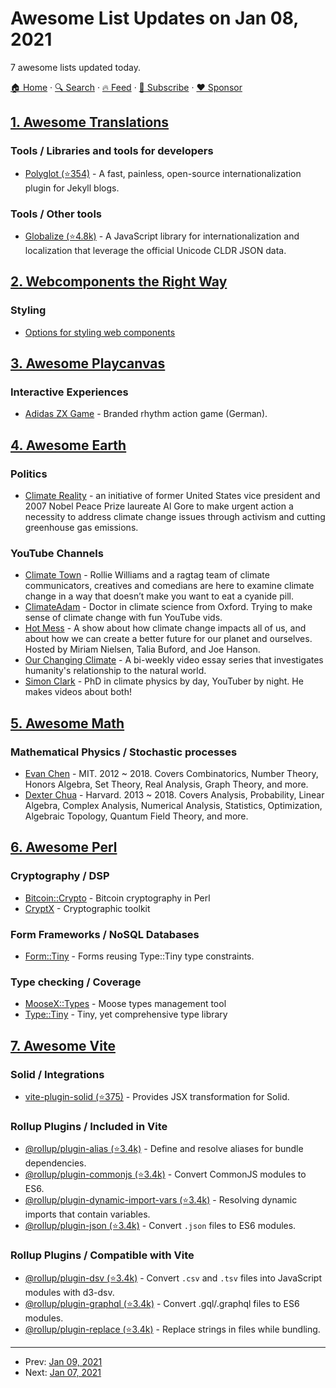 # Awesome List Updates on Jan 08, 2021

7 awesome lists updated today.

[🏠 Home](/README.md) · [🔍 Search](https://www.trackawesomelist.com/search/) · [🔥 Feed](https://www.trackawesomelist.com/rss.xml) · [📮 Subscribe](https://trackawesomelist.us17.list-manage.com/subscribe?u=d2f0117aa829c83a63ec63c2f&id=36a103854c) · [❤️  Sponsor](https://github.com/sponsors/theowenyoung)



## [1. Awesome Translations](/content/mbiesiad/awesome-translations/README.md)

### Tools / Libraries and tools for developers

*   [Polyglot (⭐354)](https://github.com/untra/polyglot) - A fast, painless, open-source internationalization plugin for Jekyll blogs.

### Tools / Other tools

*   [Globalize (⭐4.8k)](https://github.com/globalizejs/globalize) - A JavaScript library for internationalization and localization that leverage the official Unicode CLDR JSON data.

## [2. Webcomponents the Right Way](/content/mateusortiz/webcomponents-the-right-way/README.md)

### Styling

*   [Options for styling web components](https://nolanlawson.com/2021/01/03/options-for-styling-web-components/)

## [3. Awesome Playcanvas](/content/playcanvas/awesome-playcanvas/README.md)

### Interactive Experiences

*   [Adidas ZX Game](https://zx-game.de) - Branded rhythm action game (German).

## [4. Awesome Earth](/content/philsturgeon/awesome-earth/README.md)

### Politics

*   [Climate Reality](https://climaterealityproject.org) - an initiative of former United States vice president and 2007 Nobel Peace Prize laureate Al Gore to make urgent action a necessity to address climate change issues through activism and cutting greenhouse gas emissions.

### YouTube Channels

*   [Climate Town](https://www.youtube.com/channel/UCuVLG9pThvBABcYCm7pkNkA) - Rollie Williams and a ragtag team of climate communicators, creatives and comedians are here to examine climate change in a way that doesn’t make you want to eat a cyanide pill.
*   [ClimateAdam](https://www.youtube.com/user/ClimateAdam) - Doctor in climate science from Oxford. Trying to make sense of climate change with fun YouTube vids.
*   [Hot Mess](https://www.youtube.com/channel/UCsaEBhRsI6tmmz12fkSEYdw) - A show about how climate change impacts all of us, and about how we can create a better future for our planet and ourselves. Hosted by Miriam Nielsen, Talia Buford, and Joe Hanson.
*   [Our Changing Climate](https://www.youtube.com/channel/UCNXvxXpDJXp-mZu3pFMzYHQ) - A bi-weekly video essay series that investigates humanity's relationship to the natural world.
*   [Simon Clark](https://www.youtube.com/user/SimonOxfPhys) - PhD in climate physics by day, YouTuber by night. He makes videos about both!

## [5. Awesome Math](/content/rossant/awesome-math/README.md)

### Mathematical Physics / Stochastic processes

*   [Evan Chen](https://web.evanchen.cc/coursework.html) - MIT. 2012 \~ 2018. Covers Combinatorics, Number Theory, Honors Algebra, Set Theory, Real Analysis, Graph Theory, and more.
*   [Dexter Chua](https://dec41.user.srcf.net/notes/) - Harvard. 2013 \~ 2018. Covers Analysis, Probability, Linear Algebra, Complex Analysis, Numerical Analysis, Statistics, Optimization, Algebraic Topology, Quantum Field Theory, and more.

## [6. Awesome Perl](/content/hachiojipm/awesome-perl/README.md)

### Cryptography / DSP

*   [Bitcoin::Crypto](https://metacpan.org/pod/Bitcoin::Crypto) - Bitcoin cryptography in Perl
*   [CryptX](https://metacpan.org/pod/CryptX) - Cryptographic toolkit

### Form Frameworks / NoSQL Databases

*   [Form::Tiny](https://metacpan.org/pod/Form::Tiny) - Forms reusing Type::Tiny type constraints.

### Type checking / Coverage

*   [MooseX::Types](https://metacpan.org/pod/MooseX::Types) - Moose types management tool
*   [Type::Tiny](https://metacpan.org/pod/Type::Tiny) - Tiny, yet comprehensive type library

## [7. Awesome Vite](/content/vitejs/awesome-vite/README.md)

### Solid / Integrations

*   [vite-plugin-solid (⭐375)](https://github.com/amoutonbrady/vite-plugin-solid) - Provides JSX transformation for Solid.

### Rollup Plugins / Included in Vite

*   [@rollup/plugin-alias (⭐3.4k)](https://github.com/rollup/plugins/blob/master/packages/alias) - Define and resolve aliases for bundle dependencies.
*   [@rollup/plugin-commonjs (⭐3.4k)](https://github.com/rollup/plugins/blob/master/packages/commonjs) - Convert CommonJS modules to ES6.
*   [@rollup/plugin-dynamic-import-vars (⭐3.4k)](https://github.com/rollup/plugins/blob/master/packages/dynamic-import-vars) - Resolving dynamic imports that contain variables.
*   [@rollup/plugin-json (⭐3.4k)](https://github.com/rollup/plugins/blob/master/packages/json) - Convert `.json` files to ES6 modules.

### Rollup Plugins / Compatible with Vite

*   [@rollup/plugin-dsv (⭐3.4k)](https://github.com/rollup/plugins/blob/master/packages/dsv) - Convert `.csv` and `.tsv` files into JavaScript modules with d3-dsv.
*   [@rollup/plugin-graphql (⭐3.4k)](https://github.com/rollup/plugins/blob/master/packages/graphql) - Convert .gql/.graphql files to ES6 modules.
*   [@rollup/plugin-replace (⭐3.4k)](https://github.com/rollup/plugins/tree/master/packages/replace) - Replace strings in files while bundling.

---

- Prev: [Jan 09, 2021](/content/2021/01/09/README.md)
- Next: [Jan 07, 2021](/content/2021/01/07/README.md)